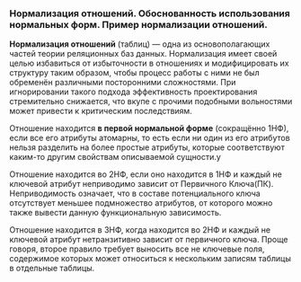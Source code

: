 ### Нормализация отношений. Обоснованность использования нормальных форм. Пример нормализации отношений.

**Нормализация отношений** (таблиц) — одна из основополагающих частей теории реляционных баз данных. Нормализация имеет своей целью избавиться от избыточности в отношениях и модифицировать их структуру таким образом, чтобы процесс работы с ними не был обременён различными посторонними сложностями. При игнорировании такого подхода эффективность проектирования стремительно снижается, что вкупе с прочими подобными вольностями может привести к критическим последствиям.

Отношение находится **в первой нормальной форме** (сокращённо 1НФ), если все его атрибуты атомарны, то есть если ни один из его атрибутов нельзя разделить на более простые атрибуты, которые соответствуют каким-то другим свойствам описываемой сущности.у

Отношение находится во 2НФ, если оно находится в 1НФ и каждый не ключевой атрибут неприводимо зависит от Первичного Ключа(ПК). Неприводимость означает, что в составе потенциального ключа отсутствует меньшее подмножество атрибутов, от которого можно также вывести данную функциональную зависимость.

Отношение находится в 3НФ, когда находится во 2НФ и каждый не ключевой атрибут нетранзитивно зависит от первичного ключа. Проще говоря, второе правило требует выносить все не ключевые поля, содержимое которых может относиться к нескольким записям таблицы в отдельные таблицы.